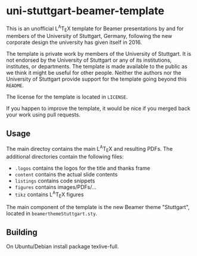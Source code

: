 # uni-stuttgart-beamer-template

This is an unofficial L<sup>A</sup>T<sub>E</sub>X template for Beamer
presentations by and for members of the University of Stuttgart,
Germany, following the new corporate design the university has given
itself in 2016.

The template is private work by members of the University of Stuttgart.
It is not endorsed by the University of Stuttgart or any of its
institutions, institutes, or departments.
The template is made available to the public as we think it might
be useful for other people.
Neither the authors nor the University of Stuttgart provide support
for the template going beyond this `README`.

The license for the template is located in `LICENSE`.

If you happen to improve the template, it would be nice if you merged
back your work using pull requests.

## Usage

The main directoy contains the main L<sup>A</sup>T<sub>E</sub>X
and resulting PDFs.
The additional directories contain the following files:
  - `.logos` contains the logos for the title and thanks frame
  - `content` contains the actual slide contents
  - `listings` contains code snippets
  - `figures` contains images/PDFs/... 
  - `tikz` contains L<sup>A</sup>T<sub>E</sub>X figures 

The main component of the template is the new Beamer theme "Stuttgart",
located in `beamerthemeStuttgart.sty`.

## Building

On Ubuntu/Debian install package texlive-full. 

